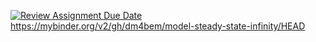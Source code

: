 [![Review Assignment Due Date](https://classroom.github.com/assets/deadline-readme-button-24ddc0f5d75046c5622901739e7c5dd533143b0c8e959d652212380cedb1ea36.svg)](https://classroom.github.com/a/A5DUrLb2)
https://mybinder.org/v2/gh/dm4bem/model-steady-state-infinity/HEAD
